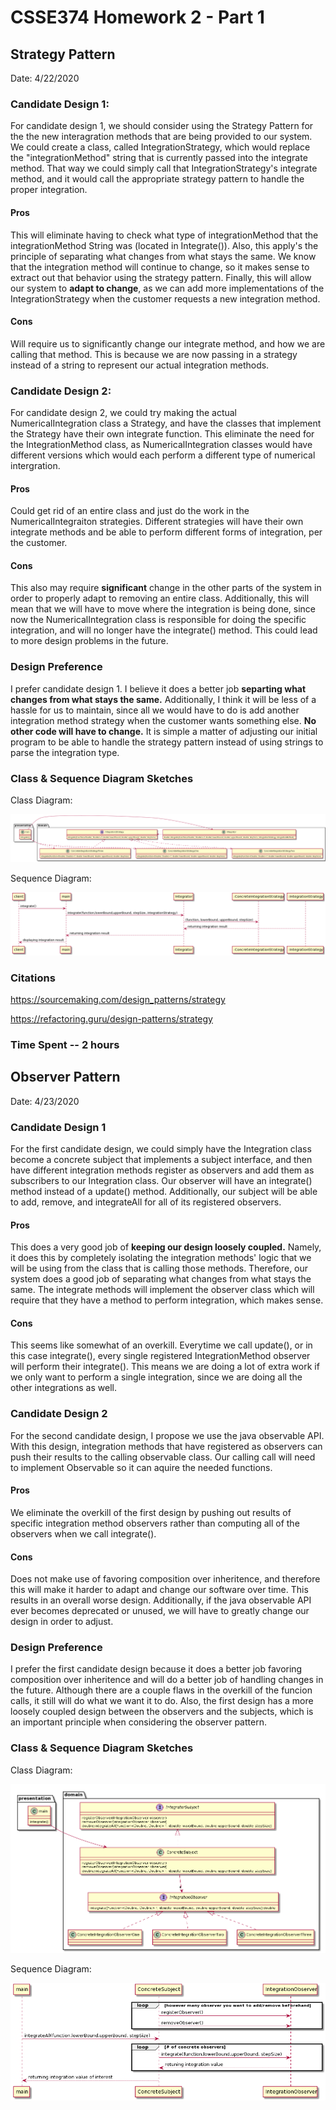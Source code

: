 # CSSE374 Homework 2 - Part 1

## Strategy Pattern

Date: 4/22/2020

### Candidate Design 1: 

For candidate design 1, we should consider using the Strategy Pattern for the the new interagration methods that are being provided to our system. We could create
a class, called IntegrationStrategy, which would replace the "integrationMethod" string that is currently passed into the integrate method. That way we could simply
call that IntegrationStrategy's integrate method, and it would call the appropriate strategy pattern to handle the proper integration.

#### Pros

This will eliminate having to check what type of integrationMethod that the integrationMethod String was (located in Integrate()).
Also, this apply's the principle of separating what changes from what stays the same. We know that the integration method will continue to change, so it makes
sense to extract out that behavior using the strategy pattern. Finally, this will allow our system to **adapt to change**, as we can add more implementations of
the IntegrationStrategy when the customer requests a new integration method.

#### Cons

Will require us to significantly change our integrate method, and how we are calling that method. This is because we are now passing in a strategy instead of a
 string to represent our actual integration methods.

### Candidate Design 2: 

For candidate design 2, we could try making the actual NumericalIntegration class a Strategy, and have the classes that implement the Strategy have their own
integrate function. This eliminate the need for the IntegrationMethod class, as NumericalIntegration classes would have different versions which would each
perform a different type of numerical intergration.

#### Pros

Could get rid of an entire class and just do the work in the NumericalIntegraiton strategies. Different strategies will have their own integrate methods and be
able to perform different forms of integration, per the customer.

#### Cons

This also may require **significant** change in the other parts of the system in order to properly adapt to removing an entire class. Additionally, this will mean
that we will have to move where the integration is being done, since now the NumericalIntegration class is responsible for doing the specific integration, and will
no longer have the integrate() method. This could lead to more design problems in the future.

### Design Preference

I prefer candidate design 1. I believe it does a better job **separting what changes from what stays the same.** Additionally, I think it will be less of a hassle
for us to maintain, since all we would have to do is add another integration method strategy when the customer wants something else. **No other code will have
to change.** It is simple a matter of adjusting our initial program to be able to handle the strategy pattern instead of using strings to parse the integration
type.

### Class & Sequence Diagram Sketches

Class Diagram:

![Strategy Class Diagram](images/StrategyClassDiagram.png)

Sequence Diagram:

![Strategy Class Diagram](images/StrategySequenceDiagram.png)

### Citations

https://sourcemaking.com/design_patterns/strategy

https://refactoring.guru/design-patterns/strategy


### Time Spent -- 2 hours

## Observer Pattern

Date: 4/23/2020

### Candidate Design 1

For the first candidate design, we could simply have the Integration class become a concrete subject that implements a subject interface, and then have
different integration methods register as observers and add them as subscribers to our Integration class. Our observer will have an integrate() method instead
of a update() method. Additionally, our subject will be able to add, remove, and integrateAll for all of its registered observers.

#### Pros

This does a very good job of **keeping our design loosely coupled.** Namely, it does this by completely isolating the integration methods' logic that we will be using
from the class that is calling those methods. Therefore, our system does a good job of separating what changes from what stays the same. The integrate methods will
implement the observer class which will require that they have a method to perform integration, which makes sense.

#### Cons

This seems like somewhat of an overkill. Everytime we call update(), or in this case integrate(), every single registered IntegrationMethod observer will perform their
integrate(). This means we are doing a lot of extra work if we only want to perform a single integration, since we are doing all the other integrations as well.

### Candidate Design 2

For the second candidate design, I propose we use the java observable API. With this design, integration methods that have registered as observers can push
their results to the calling observable class. Our calling call will need to implement Observable so it can aquire the needed functions.

#### Pros

We eliminate the overkill of the first design by pushing out results of specific integration method observers rather than computing all of the observers when
we call integrate().

#### Cons

Does not make use of favoring composition over inheritence, and therefore this will make it harder to adapt and change our software over time. This results in
an overall worse design. Additionally, if the java observable API ever becomes deprecated or unused, we will have to greatly change our design in order to
adjust.

### Design Preference

I prefer the first candidate design because it does a better job favoring composition over inheritence and will do a better job of handling changes in the future. Although there are a couple
flaws in the overkill of the funcion calls, it still will do what we want it to do. Also, the first design has a more loosely coupled design between the observers
and the subjects, which is an important principle when considering the observer pattern.

### Class & Sequence Diagram Sketches

Class Diagram:

![Observer Class Diagram](images/ObserverClassDiagram.png)

Sequence Diagram:

![Observer Sequence Diagram](images/ObserverSequenceDiagram.png)